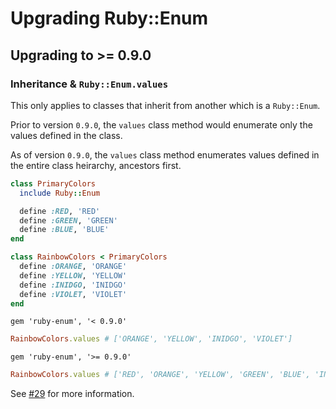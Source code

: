 # Upgrading Ruby::Enum

## Upgrading to >= 0.9.0

### Inheritance & `Ruby::Enum.values`

This only applies to classes that inherit from another which is a `Ruby::Enum`.

Prior to version `0.9.0`, the `values` class method would enumerate only the
values defined in the class.

As of version `0.9.0`, the `values` class method enumerates values defined in
the entire class heirarchy, ancestors first.

``` ruby
class PrimaryColors
  include Ruby::Enum

  define :RED, 'RED'
  define :GREEN, 'GREEN'
  define :BLUE, 'BLUE'
end

class RainbowColors < PrimaryColors
  define :ORANGE, 'ORANGE'
  define :YELLOW, 'YELLOW'
  define :INIDGO, 'INIDGO'
  define :VIOLET, 'VIOLET'
end
```

`gem 'ruby-enum', '< 0.9.0'`

``` ruby
RainbowColors.values # ['ORANGE', 'YELLOW', 'INIDGO', 'VIOLET']
```

`gem 'ruby-enum', '>= 0.9.0'`

``` ruby
RainbowColors.values # ['RED', 'ORANGE', 'YELLOW', 'GREEN', 'BLUE', 'INIDGO', 'VIOLET']
```

See [#29](https://github.com/dblock/ruby-enum/pull/29) for more information.

